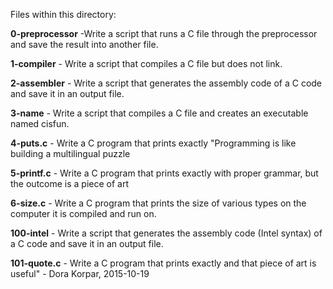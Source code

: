 Files within this directory:

**0-preprocessor** -Write a script that runs a C file through the preprocessor and save the result into another file.

**1-compiler** - Write a script that compiles a C file but does not link.

**2-assembler** - Write a script that generates the assembly code of a C code and save it in an output file.

**3-name** - Write a script that compiles a C file and creates an executable named cisfun.

**4-puts.c** - Write a C program that prints exactly "Programming is like building a multilingual puzzle

**5-printf.c** - Write a C program that prints exactly with proper grammar, but the outcome is a piece of art

**6-size.c** - Write a C program that prints the size of various types on the computer it is compiled and run on.

**100-intel** - Write a script that generates the assembly code (Intel syntax) of a C code and save it in an output file.

**101-quote.c** - Write a C program that prints exactly and that piece of art is useful" - Dora Korpar, 2015-10-19

